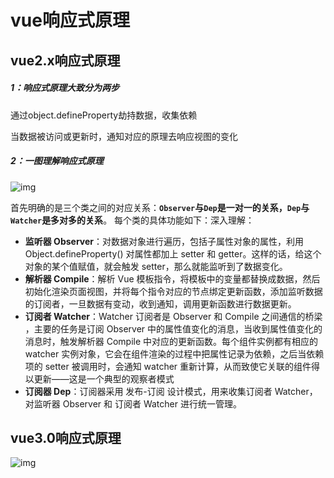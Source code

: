 # vue响应式原理

## vue2.x响应式原理

##### 1：响应式原理大致分为两步

通过object.defineProperty劫持数据，收集依赖

当数据被访问或更新时，通知对应的原理去响应视图的变化

##### 2：一图理解响应式原理

![img](https://user-gold-cdn.xitu.io/2020/3/15/170dd8eb2db2de7f?imageslim)





首先明确的是三个类之间的对应关系：**`Observer`与`Dep`是一对一的关系，`Dep`与`Watcher`是多对多的关系**。
 每个类的具体功能如下：深入理解：

- **监听器 Observer**：对数据对象进行遍历，包括子属性对象的属性，利用 Object.defineProperty() 对属性都加上 setter 和 getter。这样的话，给这个对象的某个值赋值，就会触发 setter，那么就能监听到了数据变化。
- **解析器 Compile**：解析 Vue 模板指令，将模板中的变量都替换成数据，然后初始化渲染页面视图，并将每个指令对应的节点绑定更新函数，添加监听数据的订阅者，一旦数据有变动，收到通知，调用更新函数进行数据更新。
- **订阅者 Watcher**：Watcher 订阅者是 Observer 和 Compile 之间通信的桥梁 ，主要的任务是订阅 Observer 中的属性值变化的消息，当收到属性值变化的消息时，触发解析器 Compile 中对应的更新函数。每个组件实例都有相应的 watcher 实例对象，它会在组件渲染的过程中把属性记录为依赖，之后当依赖项的 setter 被调用时，会通知 watcher 重新计算，从而致使它关联的组件得以更新——这是一个典型的观察者模式
- **订阅器 Dep**：订阅器采用 发布-订阅 设计模式，用来收集订阅者 Watcher，对监听器 Observer 和 订阅者 Watcher 进行统一管理。

## vue3.0响应式原理

![img](https://user-gold-cdn.xitu.io/2020/6/19/172cbd1109ad6781?imageslim)